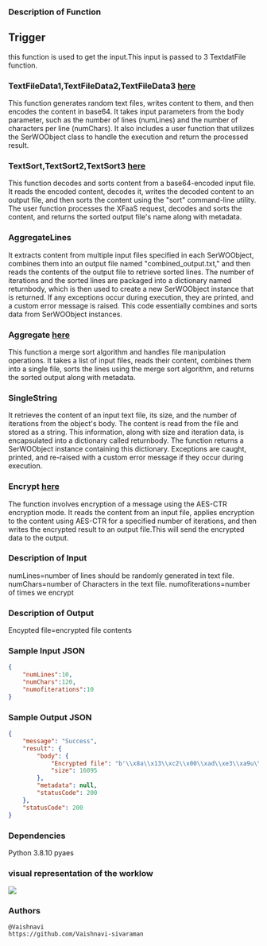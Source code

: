 ### Description of Function
## Trigger
this function is used to get the input.This input is passed to 3 TextdatFile function.

### TextFileData1,TextFileData2,TextFileData3 [here](https://github.com/dream-lab/xfaas-workloads/tree/jahnavi-harini/functions/applications/file_system)
This function generates random text files, writes content to them, and then encodes the content in base64. It takes input parameters from the body parameter, such as the number of lines (numLines) and the number of characters per line (numChars). It also includes a user function that utilizes the SerWOObject class to handle the execution and return the processed result.

### TextSort,TextSort2,TextSort3  [here](https://github.com/dream-lab/xfaas-workloads/tree/sanjai-yash/functions/text_analytics/sorter/sortText)
This function decodes and sorts content from a base64-encoded input file. It reads the encoded content, decodes it, writes the decoded content to an output file, and then sorts the content using the "sort" command-line utility. The user function processes the XFaaS request, decodes and sorts the content, and returns the sorted output file's name along with metadata.

### AggregateLines
It extracts content from multiple input files specified in each SerWOObject, combines them into an output file named "combined_output.txt," and then reads the contents of the output file to retrieve sorted lines. The number of iterations and the sorted lines are packaged into a dictionary named returnbody, which is then used to create a new SerWOObject instance that is returned. If any exceptions occur during execution, they are printed, and a custom error message is raised. This code essentially combines and sorts data from SerWOObject instances.

### Aggregate [here](https://github.com/dream-lab/xfaas-workloads/tree/vaishnavi/functions/applications/FileSize)
This function a merge sort algorithm and handles file manipulation operations. It takes a list of input files, reads their content, combines them into a single file, sorts the lines using the merge sort algorithm, and returns the sorted output along with metadata.

### SingleString
It retrieves the content of an input text file, its size, and the number of iterations from the object's body. The content is read from the file and stored as a string. This information, along with size and iteration data, is encapsulated into a dictionary called returnbody. The function returns a SerWOObject instance containing this dictionary. Exceptions are caught, printed, and re-raised with a custom error message if they occur during execution.

### Encrypt  [here](https://github.com/dream-lab/xfaas-workloads/tree/sanjai-yash/functions/text_analytics/encryption/encryptor)
The function involves encryption of a message using the AES-CTR encryption mode. It reads the content from an input file, applies encryption to the content using AES-CTR for a specified number of iterations, and then writes the encrypted result to an output file.This will send the encrypted data to the output.



### Description of Input
numLines=number of lines should be randomly generated in text file.
numChars=number of Characters in the text file.
numofiterations=number of times we encrypt

### Description of Output
Encypted file=encrypted file contents

### Sample Input JSON 
```json
{
    "numLines":10,
    "numChars":120,
    "numofiterations":10
}
```
### Sample Output JSON 
```json
{
    "message": "Success",
    "result": {
        "body": {
            "Encrypted file": "b'\\x8a\\x13\\xc2\\x00\\xad\\xe3\\xa9u\\xc1\\xd3\\xc2\\xa8\\xb0P\\xec\\xf0\\xde\\xde\\xd4\\xf2\\x00\\xc5\\xe5\\x96\\xdc\\xf4%\\xc4h4\\x85m,5\\x97\\xde5\\xed\\xe2\\x97)\\x05J\\xaebK\\xc9G\\x92\\xd0\\xf5\\x9a$R\\x12\\x00\\x06\\x11\\x15\\xd4f\\xcd:\\x04\\xaft\\xb8\\xabj?B`\\xaa\\xe3\\xa0\\x1f\\xf7G!O\\xb5Z,\\x05T\\xb4\\x90\\x81MCB\\x82\\xaa\\xff\\x0cKS4\\x1bL(X\\x16\\xaaO\\x19\\x07\\xeeRA\\x0f\\\\\\xd1\\xeb\\xacG\\xf3f\\x8b\\xf6\\xcd\\x96`\\x11\\x00\\xa5\\xd3\\xbf\\xb7i@\\x83\\x80\\xce\\x80\\x12\\x1b\\xb6;\\xdf\\x8c\\xb8\\x14ga\\xc2\\x9f*d\\x93\\x8e!q%{8v(\\xeb\\xc9\\x99\\x88Q\\x90e\\xcb\\x9f\\xcb[\\xcb\\x92u\\xf1H\\x0b\\x87E\\xd2@\\xfb\\xc6\\xbdrF\\xfc\\x98\\xca\\x0b\\x01:\\xf6f\\x14iu(\\xfd\\xa6\\xed\\xef\\x04\\xaa\\xd50\\xe1\\x7f&E\\x04*\\xd7\\xd4O!\\x1d?Q\\xc8\\x01,\\xf2\\\\\\x08\\x8f\\xc4\\x82\\xcc\\x07\\x85\\xb5\\xee\\xb6$\\xb6\\xe8\\xa5\\xd7e\\xfa\\xe5\\xce\\xfe2\\x17z>\\xb2\\xad\\xeak\\x92Zk~\\xd1o\\xef$+\\xf0\\xde:Y%|E\\x8f_\\x94S\\xd5\\xf0V\\x0e\\x91~~r\\xe8\\x9d\\xaf\\x96n\\xc0\\xde\\xab\\x07C\\xeb\\xbfP\\xc2\\xc5\\xf4\\xb1\\x8bJ\\xf5\\xeb\\x83\\x00\\xec9\\x80\\xa0\\xf6\\x88Y;z\\x80\\xbd\\x8c\\xe5g\\xf4y\\x7fKL\\nR\\xec\\xab \\xcf\\xe2\\xafd\\x94S\\xb3\\xc3\\xa5\\xb6\\xba\\x8dd\\xf1\\x91P\\x9c\\xb49\\x8a]\\xd3\\xfb\\xa1\\xf5\\xaa\\xf4\\xa9<f\\x86\\xf2+\\x9c\\xd3=\\x13\\x97\\xd5jc\\xee\\r\\xb6c\\x0e\\x88\\x92Gb\\xf8Y(Gr\\x1b\\xb82M\\x93z\\xcc]\\xde\\x9a\\x9c\\x19C\\x88\\xeb\\xd0\\xe2\\x0cX\\x9b\\'4\\xb9\\xae\\x11\\xa4:\\x99\\xcf\\x82\\x1a\\t\\xa0\\xf94\\x1a.\\x9f\\xf4\\xfb\\xc1\\x1d\\xf3Yh/\\xbf\\xed\\xc1\\xf5~-\\x939pt\\x8e\\x99\\xa7\\x89\\xd3\\xdb\\xfc\\xba\\xe6\\x8dm\\x0f\\x95|f`\\xf9\\x8e\\x9407c\\xb5B\\x0cZ\\x18\\x02\\xdfR\\xbe\\x9bRi\\x84i\\xff<\\xb6\\xa7\\xe4J\\xe50\\xdf\\xd8M\\xacW\\xf4o\\x8bK?\\x9f\\xf1\\xa2r(\\x9c\\xff\\x99)Mh!\\xe6\\x1b\\xae\\xa6Z\\xd0Y-\\xe8\\x88\\xff\\xf4p*\\xf7S\\xd1\\x94p\\xf0\\r\\xd4\\xf2\\x13\\x9e\\xb7\\xff\\x1f\\x17\\x8c\\xd6v\\x95\\xc1-\\xa3\\x19{k\\xc34`\\x02\\xa3\\x93\\x8c\\xc6\\x82\\xea~\\xfc\\x97\\x07\\xfb\\x89\\x84\\xc8~%\\xa7J\\xd8\\x85b<\\xf1\\xe4A;X>J\\xe6\\xd4\\x99P\\xaa+\\xce$\\xab\\xa8\\x9a\\xf4\\x8e\\xce@b\\x05?G\\x92\\xb9\\xd6a.)-\\xcb\\xc8\\xcd\\xad\\xfa\\xff\\xae\\x7fi8xj\\xb4lc0\\xb7\\x19\\xbb\\xe8V\\xdc\\x03\\n\\x0fM\\xce\\x8d\\xfc\\r\\x18\\x9e\\x8beVK\\x88\\x1b\\xd2\\xdb\\x8al\"\\xa9\\xd9Y\\xb3\\x93\\xa3;\\x81v\\xd3\\xe2J\\x1c\\xff\\xda\\xad\\x84f\\xdfA\\xbe\\xc4,+R\\xe9+@\\x91;I\\xe4\\x82A\\xd7vch\\x14\\x1c\\xd7\\x9eLh\\x1d\\x96E\\xfb\\xe3\\xe9\\x028}^\\x9eA\\xd0\\xf4\\x17\\xbf%e`P9x\\xae\\'\\xf5\\xe5_\\x11\\xb8\\xa8g\\xfa\\xc2A\\x81)d{\\x13\\xf5\\x90\\xa2^\\xc4\\x16\\xd8X\\xafutp\\x17+\\x9d\\xd3Y\\xaf\\xc7\\x0e\\xd5\\xe8\\xa7M\\x02\\xac\\xf20\\xdf?S\\xdf,\\x1fK):\\xbc!\\x16\\x17jBP.@\\xfb\\xddB\\xa42\\xda\\t*\\xc1\\x86\\x16S\\xc4\\xc8\\xa1\\xd9}\\x00\\xd3O\\x10Rl\\x0b\\xc8\\x07O\\xfb8#D\\x9a\\x111V\\xf14\\xe2NY\\xc6\\x97\\x89\\x12\\xe9D6\\xb8\\x16j\\x08\\xecUH;\\xca\\x12gZA-\\x994\\x9e\\xcb\\xb0\\xa5\\xab\\x18\\x8b\\t\\t\\x9d\\xe9OZ\\xa0.\\x90\\xb7\\x99\\xc0b\\xb1\\x85$\\x8a\\x03-]9\\x94b\\x16\\x9a?l\\x1d\\xd0\\xedd@\\x1f\\xf4\\x7f\\xca5~\\xc9\\xdd\\x90\\x1e\\xd7\\x9ch\\x1b\\xe9\\x92K\\x8e\\xef\\x9c\\xf0\\xfe\\x0e!U\\xfc\\x01\\xe3\\xf3\\x94[\\x1f\\xfb\\n\\xfb|\\x16\\xde}\\x96\\xb5\\xfa^\\x8a5f0\\x92\\x84l`\\xcc\\x83\\xb8\\xdc[\\x85|\\xc3(\\xacg\\xb3\\x86\\xb9\\x9e-lArC\\xfa+b\\xaa\\x11\\xf6\\xc9\\x03\\x18\\xbf\\xa39\\xb1\\x83\\xd6\\xe4\\x94t\\xe6\\xe8\\xb3<UB\\xfa\\xbe\\x1f\\xad\\x08\\xd3\\xba{\\x0bu\\xf5\\x83S\\xb95\\xf2\\xa2\\xd7N\\xb7\\x92\\xd6]\\xef8\\xdf0Xr\\x1d9\\xffQ7\\xe6\\'\\xca\\xd6\\r/\\x7f\\x83**\\x9c\\x04\\xf5\\xbe+S)\\xcb\\xac\\xdc%\\xe4\\x95\\x8ag\\x97\\xe7E1\\x16t\\x88\\x16\\x00\\xb9\\xf7Y\\x95<\\xc6\\x07:\\x1eN\\x8d\\x03\\xee\\x89\\x9e\\xb6\\x86\\xdd0\\xfb\\xa2{Y\\n\\xe5j\\xb4\\x12X\\xbdtC\\xacrzF_,\\x80\\xb9\\xcd\\nx\\x98<\\x05VLP?\\x94\\xe1\\x1duc\\x83C\\x07BafRc,\\x01\\x93\\xa2\\x05\\x10\\x86.\\xa1\\t\\x97k|mE1\\xeb,\\x8b\\xc6\\xfd\\xe9}\\xea\\xf8\\xd2F,\\x19\\xebk+Df\\xb1\\x9c\\xe6Z\\xc9G\\x02\\xee\"\\xe9\"\\xae\\xca\\xeb\\x8e\\x81\\xd9H\\xad\\xbc##@\\x82D$\\xea\\x0c\\x05=_\\xaeb\\xcc`\\xd2, \\xde\\xf6[\\x1e\\x7fI\\x8b\\xf8o\\x8b2\\xc8\\xc4jM\\x7f\\'\\xc5\\xd9j\\xd5\\xb1\\x95\\x9fc!\\x90X\\xbco\\x87s\"\\xf8\\x11M\\xf9\\x80\\x9a7\\x94B[\\xdf\\xdc\\xfa|\\xf0\\xa36\\x9b\\x07,\\xa6\\xc0\\xd1\\xce-S\\xd7\\x88\\xdb^\\xd1\\xbb\\xe0\\xf6/\\x07+\\xe6c\\xd8x\\x94\\xa7\\x90BcN\\x9d\\xd8\\xa2\\xab\\xb0\\x9b\\x86A\\xf7\\xe7\\xae][}\\xcb\\xb7rUb\\xda\\xa0\\'\\x95\\xfc\\t4\\xfep\\xa2\\x947OR\\xf0\\xd1\\x1ar\\xe0!\\xfb\\x81XQFe\\xc2\\x19\\xbfW\\xfa\\xcb\\x12+}\\xe1\\x01\\t\\x92\\x93\\xb0l2dA^\\xaa<\\xadz\\x17j3\\xff-\\xe6\\xd9\\xc9+Z\\xd1\\x81h\\xee\\x89?\\x8f-\\xd9\\x13\\x1b\\x90?i_\\xbb\\x19dK9\\xecG\\xb8\\x81y\\xb7\\x1ce\\xe9R\\xbf\\xb8\\xc5*\\x03H\\x10?\\xf5\\x879\\xee\\x9c\\xfb\\xe6\\xa3\\xb3\\x1bp]\\x0c\\x14Q\\xc0\\xf64\\xcfY\\xcc\\xec\\xb8W~\\x86\\x9b=NA{\\xab\\x1e\\xec\\xba\\x01\\xa5\\x9d\\xba\\xc2a?y\\x15\\x95\\xb7=\\xdd\\xf5W\\xf5\\xa5;\\xf0I\\xbd\\x02\\xfe\\xc9\\x15\\xeaN\\xb5\\xd5a\\\\\\xb8t.\\xdf\\x80\\xe1\\xb1\\x98\\xa0\\x84\\xda\\x94J\\xf0\\x14\\x1c\\xe1\\xc2ZO\\x96J\\xdb\\x04\\x0b=\\xed\\xb1\\xc5\\x84\\x00\\xa3\\xbd\\x0b\\xff\\x15v\\x81!\\xfa\\xcdq\\x1c\\x91\\'\\xf1sC\\xd2\\xa8\\x94\\xab\\xa5\\xdd\\xcc\\xf3\\x15\\xd7\\x9a\\x9f\\x1dJQ\\x97\\xb6\\x86\\xe9\\x8c\\x8e\\x9ad\\xd6\\xe1\\x04\\xad\\x9b\\x18\\xd7mK\\xe00j\\x05T\\x85\\xb5\\xde\\x1bW\\xc6\\xc9f)\\r\\x1dF\\xa8-D\\x86\\xb0\\x08~)\\xe7\\xa6\\x04\\x80uv\\xdd\\xea\\xef\\x8f\\xf2\\x9d\\\\3B\\xa4\\x139\\xc4\\xa4\\xe9g\\x90P>\\x7f\\x89\\xcc%\\xeb\\x80\\x03\\x97zj\\x14\\xaa(\\xe3\\xe9l\\xe6\\xf6q\\x10(\\xc0m\\xbc\\n\\xc1\\xe3t\\xf6\\xf4\\n\\xe9\\x861#B\\xc2\\x03\\xfal3\\x98\\x95(DF=?\\xdb4\\xa9\\x1co {\\xe4\\xce\\'\\x9eY\\x0e\\x0bf\\x1aN\\xc4Y\\x15R\\x07\\xbdjp\\x92\\xc0B\\x0e?9PaI\\x1fd\\x97\\xcffh\\xf3l23\\xc7F\\x04\\x91\\x8eB\\xb8\\x84\\xa2\\n\\x99d\\'\\x01\\x13B\\xe10\\x05W\\x1b\\x9f\\xd8\\xebX\\x08\\x18\\x98I\\xbf\\xe8\\x04\\x8bl\\xe3\\x1e\\xd2\\x05:\\x91*\\xe6cJ\\xd5*R\\x9b\\x8b)\\x16\\xeal\\xc7\\xa6\\xb2]!\\xd5W$\\x84G\\xb3\\x94\\x95\\xaa\\x9f\\xe5\\x04\\xe1\\x827r\\xa1.\\x9c^\\x92?w\\xa8\\x81\\x18\\xa8\\xe2\\x17\\xac\\x8d\\xfb|\\x86\\x08\\xf7\\xab\\r\\xd6\\x15\\t\\x92:d\\xa8[\\t\\xd5\\xfe\\xb8\\xa0DM|\\xf9\\x05J:=J\\xd1H;}/\\xeai\\x9a\\x9f9V\\xd4j\\xedc\\xf0\\x04K\\xa9\\xfd\\x84\\xa27m,\\xdf\\x1e\\n\\x08\\x14\\xd8\\xe9\\x98=\\xfd\\x94W\\x81\\xe3Lc\\xa2s\\xe2j\\xb9#\\xeb\\xbc\\x9f\\nO\\xf4\\xbf\\x88\\x07\\x9c\\x91\\xd3\\xc0v\\x94\\xce\\x83Z\\xac\\x86\\xa1?By\\x85\\xc2Km\\xb1\\xa9\\xf2\\xf9\\x16A\\xdbD\\x11\\x80=\\xf1:^#\\xaf\\\\\\xf5_\\xcb0,\\xa63\\x06\\xde\\xbf\\xd99\\xe5\\x99\\xae\\xe8\\x03\\xb9 \\x8c^\\x0b\\xe4\\x0e\\x1d\\xe3\\xab!\\xdaUC\\x1d\\x07\\x88\\x92\\xab\\x00$\\x17\\xf2\\xb8\\x95?X\\xbc\\xb6\\x19\\x88%\\x81_\\xea\\x9d`\\xef\\x0f\\xedU\\xa0\\x87oo\\x0b\\xca\\x1e\\x82\\x07\\x95\\xf4\\xd2c\\x11]\\x9b-\\xfb.\\xee\\xeev\\xc8=P\\x03\\x9c\\xd5\\xb5\\xdb\\xe0m;\\xb6\\xc0\\x8a\\x92!\\x8aMVnd\\x11\\x96\\x1b\\x8a\\x88c\\x8a\\x86\\xee{\\xdf\\xd5\\x1a\\x16|]R\\xea=7\\x0eU\\xf5\\x80v\\x82+G\\xbc\\x15\\x06\\xb9W\\x01V\\x1a\\x1f\\x1eu\\xf9J\\xe7N?\\xf25\\x07MwP.\\xdd\\x9f\\xbfz\\xa3\\xbd5@\\xf2lC\\xb1,\\x03\\xa6\\x18\\xd8c\\x8c\\xd1\\xa9P\\xf0\\xfe\\xe7\\x817i\\x1e\\xbb\\xe3PD\\xd4\\xa8\\xd4\\xf1\\xa3\\xd4\\x14\\x00u\\xbe\\x90\\xdc\\x12p&\\xcf\\x08+`\\xf642\\xbf\\x99\\xdf\\xb7\\xf7\\t\\nj H\\xbfP\\xc5li\\x81\\x92\\x88\\x98Cl`.\\x18\\xe9A\\xa8&<\\xb5\\x90^&l\\x8a\\x91X\\xc0\\xb8C\\x98\\xeb\\xcc\\x1d\\xed\\x92\\x08J e-\\xa9\\x1ck\\xdfV\\xfa\\x19+\\xb3\\xa1\\x92mB\\xda\\xe7\\xecS\\xe8f\\xbaF\\x99\\xa4\\x12\\xd4\\x04\\xc5\\xc8\\xaa$e1\\x08\\x17PT\\x93_\\xd3\\xac\\x0cV\\x92\\xda\\xba\\xa7$LQ]\\xd6K\\xe5\\x9f\\x0e\\xdaN9es\\xd6\\xba\\x8d\\x93\\x1a\\xe9\\x0e\\xf67\\xf8\\xcf\\xe9\\x89eB\\xbeIx@L\\xde\\xabR\\xc1\\x16\\xc6 B\\xe8\\xce\\xc3\\xf7\\xb3\\xd6\\xf4\\x03\\x06\\xe5\\x0f59\\xa0\\xa4lQ\\x1a\\xe1\\x7f5\\x0eHU\\x98D\\x80\\x1e\\xaf\\xa3\\xa7\\xbbAU\\xb5\\xae\\xcc\\xfb\\xc7\\x8a\\xad\\xe0\\x11\\xd9X]5\\x92B\\xca\\x087\\xe3\\x06\\xa5\\x0e\\xcc\\x81\\x88L\\x9e\\xab\\xeb\\x81v\\xf1\\x17\\x85[\\xcfZ2\\xf0\\xaaQ\\xc5[\\xed\\xfc\\xba\\x0f\\x89\\xf6\\x0e\\xa6\\xc1N\"\\xa4q\\x85H\\x99!\\x04\\xe4K\\xc0:\\x08Z\\xc1;\\x0f\\xe2\\xa0\\xbeG\\x08\\xf9\\xdb\\x18O\\x0e\\x99\\xbe_\\xf4\\x8f$\\x0b\\xaa}\\x9e`\\xa8]\\xd7ha\\xbd\\xda>M\\xc6\\x8be\\x9e\\x9d\\xa7^7\\xe2B\\xee#\\xf1\\xba\\xcf\\x06f{\\xbf0\\x9b\\x9a\\x98<\\x88\\xa9y\\x87K\\xe2\\x10\\x19F\\xec\\xde\\xabe)\\x84r\\xac9x\\xf9&\\xcd\\xb64Y= \\xcc\\x8f\\x97\\xed=\\xdf\\xac\\xc2D\\x8b/\\xc6\\xcc\\xa6\\xef\\x12\\x05\\xa7\\xd2\\xfc[m\\xb0\\xdf\\xe2\\xf8|8\\xa6T\\xe6\\x10\\xbc\\xa8\\xe60\\xbcy\\xbaQ\\x9b\\x1d\\x03\\x95X\\xe1\\x00\\xef\\x805;\\x90[\\xb2\\xc1\\xbb\"\\xf2\\x05`\\xc1?\\x84|Q\\x99\\xcfX\\xe4\\x89I\\x0e\\xbbi\\x8fh\\x1c\\x9d\\xd6Z\\xaa\\xed\\x98N\\x03\\x1e{Y\\xa52\\xee\\xf6b\\xa0\\\\\\xcau\\x95\\xdf$\\xe2\"\\xe5\\xf3\\x84J\\x80\\xdbE\\xec%\\xc5\\xd1\\x0b\\xd1\\x8bU\\xd8A\\xcaK\\xdf\\xc7P\\xe4\\xae\\x89\\x8f\\x07\\x88B\\xe9JmG\\x04jR\\xc7\\'\\xb9\\x8a\\\\\\x0b\\xe6O\\x12@\\xd7\\r\\xea\\x15u\\xc09#i\\x13\\x86l\\x86\\x92e\\x0e\\x94A\\x97a\\x9d\\x0b\\xf3P-\\xa3\\x92\\xca\\\\!\\x0f\\xe5\\xceMl\\x17\\xfe\\xc0a\\x94\\x17Ay\\x87l\\x0c\\xec\\xfbY\\xe7,\\n\\xddg\\xa3\\x12\\xc6\\xa2\\xc5u\\x8a;d5Z\\x96\\x92\\\\\\xd5:\\x95\\x89\\x82cX<\\x82}\\x9f\\xdc\\xf3\\xf2\\xa4\\xdf\\xb5\\x1b!\\xe0\\xa6\\x86\\x9fi\\xdc\\x0fg\\xa1b\\x84\\xa0\\xd9\\xf30M\\xc4\\xd5\\xe6\\x116c\\xa7\\xe5\\x10\\x99HT\\xc3#1\\xa0\\xe6x*k\\xd6T\\xf4H\\xbf\\x93\\x96~\\xef\\xe8R\\xa3\\xf2J\\xfd@\\xc2\\xa4;sD\\xa7#M\\xdc\\xec\\x1a\\x80C\\xa2;\\x19\\x11\\x89\\xd3p\\x81&\\xbb\\xf6\\xe3(\\'\\x91\\xdb\\xe5\\xcd\\x05_\\xc3\\xa6\\xbbH\\xa57W6\\x17X\\xc5$\\xb8\\xcf\\xb3y\\xef\\x0f\\xc4\\xbe\\xa6.f\\x9a\\xe5`\\xca\\x10CS\\x1fCt[\\x83\\xb6\\x11\\xcb\\x968\\xc6>k\\x18\\x85\\x13\\xbb\\xf2\\xf8\\xbe\\xe0\\x14say\\xadJ\\x87%\\xd1\\xebkh\\xf9\\x17\\xefnH<\\x05\\x0f\\xf2sA\\xb7E\\x8c\\xb2ZK?\\xfd\\xbd\\xb4LQ\\x81Y1b\\xee\\x17\\x18%!S\\xab\"\\xd2\\x83l\\x99\\xd1. \\x179U!\\x8a[\\x04\\xd9\\xa6\\xef\\x0e\\xdd\\x0e\\x8c\\xf5\\x15U5\\xd89K?\\xcf\\x82\\xc4\\x99\\xaf=\\xe8\\x9ei\\xd2\\xe5\\xd5\\xd2\\\\\\xcd\\x88\\x00\\x18t\\xfa\\x84\\xc1\\xa4\\xc7\\xebW\\x96z:z\\x12\\xec\\x17\\xbdE\"G\\xb1\\x92\\x17\\xde\\xa6L\\xc1T\\x81\\xf7\\xdf?\\xc5m\\x8a$o2J\\xd7\\xa5\\xb8P\\xd4\\x8f\\x10\\xa2v9\\x8f\\xa3\\x8b\\x91\\xfbq4\\x16\\x91i\\xf2\\xf1\\xad]0<\\x02\\xa8}g\\xb7\\xc8\\xc5ypt.s/\\xb8sr\\x7f\\xea\\x9a\\xa5\\xe3;\\x1f\\x0e1L\\x17\\xd7\\xb5\\xbe)\\xbc\\xb2\"\\xd8W\\xa2K\\x00/\\xfb\\xd7\\x80(\\xef\\xa7\\x80\\\\o\\xcd\\x90+\\x03\\xf3\\x94d\\xac\\x93\\xda6\\x030\\xa4\\x9f\\xa7\\x0f\\xb0@\\xe0\\x0e\\x1c\\x1d\\xb6\\x11n`\\xb6\\x7fx\\xa5\\x17\\xe1\\x9b\\xd4\\xeaX\\xdc\\x8b\\x92\\x10\\'\\xae\\x9f\\xb5\\x92\\xd32\\xda\\xbb75\\x0b\\x01\\xbeT\\xca\\xbe\\xa6=\\x9d\\x1cx\\x81\\xe4\\xe7ndS\\xce)\\xedW\\x86\\x1f\\x7fD\\x028:\\x97\\xfa\\xe5Q\\x1d\\x8e\\xff\\xa3V\\xdd\\x10K\\xe8h\\xc4\\xb9G\\xb9F\\x8a^\\xb2w\\x84Z\\x8bw\\x7f\\xebTe\\xc3\\x92\\x0eDS\\xb1X\\x05pH\\xce\\x97\\x96\\x87\\xf8\\xcd[\\x02\\x15\\xb2d\\x8f^m\\xfej\\xde\\x0c\\xd8)\\xa4T5\\x80g\\xc3\\'\\x9d\\x19\\x83\\xb9\\x07\\xda\\x1f\\xa8Z\\xb9/\\\\~\\xf0)\\xec\\xd7f\\x96\\xd6F\\xed\\x96u\\xf0\\xd56\\xac\\x10.%s\\xecb\\xc0\\x00E^\\x16D\\x97 XtC\\x0b\\x86z\\x1b\\x0b\\xb8\\xba\\x07\\xad\\xef,\\xed~\\xcd\\x08\\x98\\xc1\\x0b0\\x99\\x02\\xd4\\x16\\x0f\\xac\\x86\\x93\\x86\\xa2;\\\\\\xd4\\x19C8^\\xd1\\xae\\xbc\\xb2\\xcay\\x96\\x97\\xa5c\\t\\x0b\\xefB{\\xd1\\xfek\\x00q\\xc8F)\\xd6#\\xa6\\xdf\\x11\\xf1\\xbf\\xa8N\\xfa\\xcb?\\xc3\\xbc 8\\xf7\\xf7\\xbc\\x17\\xcd\\xc3\\xad5\\x18\\xcd\\xd4k#s\\x04QB\\xf7v*62I\\xb2\\x8b\\xbe\\x7f\\x90\\xbb\\xec\\x89\\xbd\\xb6\\x1e7\\xf9\\xef\\x92\\xf9\\xbf\\xa1\\xdf\\x07\\x9d\\xfexx(\\xcd\\\\\\x02\\xf1\\x0b\\r+Um\\x82|q\\x10o\\x85\\x076g\\x9ccS&\\xb8\\x1b\\xa9\\xcd\\x1b\\xa1\\xdf\\xa4h\\x8f&p*\\'\\xab\\xc0\\x06%\\xc8$\\xaf=A)j\\xf7\\xab\\x925\\xc1H\\x88\\xf5Fv{H\\x0b\\xa7\\x10\\x92\\x91EC\\xab\\x87J\\xaf\\x03CPJS7\\xdcv\\x8da\\x8d\\xf7w\\x03%\\xa6E\\xfaF\\xd7\\x1d\\xdc\\x97\\x94-\\xaa?\\xbd\\xab}e\\x8f\\x88\\x83y\\xebch\\xb2\\xe7,\\x1a\\xdcAvd\\x8eV\\x7fc<ip\\xd6vU-\\x85\\xd0\\xaa\\xcf\\x92f\\xd8k\\xac\\xd9\\xfe9\\xf6OB\\x89;2\\xdf\\xa8\\xf1\\xdev\\xd9E\\xdb\\xe80\\xb4\\xe6\\x88\\x7f\\xbd\\xa5\\x9c\\xb4x\\xf19\\xd7#\\xc2\\xc6l\\xa53&\\xbau\\x93J\\xc46[A\\xa8\\xdc\\x14\\xe2\\x10\\xa1_1!-!B\\x87\\xd7;\\x15P3Cva\\x05u\\xb5=\\x93\\xdfv\\x9b\\x1e\\xfa\\x18\\x16\\x8b@#\\x1f\\x82\\x0b`\\x16\\xec\\x03O\\xd8\\x954Z\\x03k\\xe8\\x1f\\x1f\\x90\\xbf\\x86F\\xd4JS\\xdecz\\x0f\\xfe\\xb1\\xdd\\xbeA.\\xfe\\tj\\r\\xef\\xb3\\x03\\x8d|\\x1fj\\xf7yx\\x9b\\x1d\\xb9\\xb87\\x98[4\\xa0\\x87:\\x97y\\x83;R\\xc8\\xaa\\xaa\\x01\\xf0\\xd8\\x173\\xa8\\x12\\xed\\x90\\x156k\\xba\\xa2\\xbaCAG\\x00KFp2\\r\\xcf9\\x93\\xff\\x99u\\x08\\x94\\x1as\\xe20Yx\\xde\\xe5\\x96\\xfe[\\xdf\\xf9\\x97b\\xa6\\x02\\xe0N\\x81\\xb9\\xbdMu\\xae\\xe6!\\'T\\x96\\x16\\xef\\x0e\\xb2\\x16D\\x07\\xab\\x00\\xea_\\xaa``\\x03Kl\\xe5\\xe7f\\x14\\x15\\xacJ\\xd5\\xf9\\xd0\\xe2J_O\\xcb\\x9f\\x91d\\x00\\x03\\x84\\xe8\\xba\\x1c\\xeda\\xdc/w\\xf7%\\xe3O\\x91\\xb6\\x83\\x171;\\x9d&\\x10\\xe5\\xa17\\xcb\\x92\\xef\\x83\\xe2\\xba\\xb3\\xe9A\\x96/? \\xe7\\r\\xc0\\xddV>\\x14By\\xef\\x9a\\x97i\\x9b\\xec\\x10\\x8e\\x86\\x81\\x99\\xeb\\xae\\xee\\x90\\xd3h#\\x7f\\xb0\\x05\\x0419\\x0c\\x041\\xb6~\\xe6\\x8fc\\xcc\\xfe\\x8ds\\x15\\xccRPj%IU\\xdd\\xad\\xbaR\\x8e*\\xcav\\xcb\\xf7S\\xa9|d\\'?\\x964\\xa3\\xdf5\\x8b?;{\\x7f\\xefk\\xf6\\xb0\\xfaM\\xd6\\x13\\xb4\\x00\\xe8\\x80\\x11\\xddj+$$\\x88\\xc6\\x9fG/U\\t\\x8f\\xb5\\xa5\\x8eW-9\\xabIc\\xe52\\xd9+Jy\\xc1\\xa3\\xca\\x86{\\xa4\\x99\\xb7\\xd0i\\x95.CM\\x85+*i\\xe0C\\xbb\\xf7A\\xef\\xa6\\xf3\\xbb\\nN\\x98\\x98 |\\xf4z\\x9bL\\x82\\xacli\\x19g\\x8f\\x8aRx\\x90?c\\xce%e\\x94\\x9a\\x83\\x81/\\xd3j\\x15i\\xeb\\xdc\\xc8k\\xde\\xd1\\x8f\\xbfm{a\\xc0\\xee4v\\xab\\xa6\\xc9&\\x06\\x8d\\xea\\xf2}\\xa7I\\xa3\\x15\\x18\\xcf~\\xbf\\xd2\\xcc\\x9571\\xd0\\xea\\xf1\\xccH\\xef\\x9d\\x9a\\xe40\\x12\\x95\\x8f\\xf6\\xa8\\xdb\\x0f\\x85J--u\\xc5\\xc3|\\x16\\xed\\x8c\\xdb\\xab}\\xc3\\xd5\\xdan^\\x01},\\xb2\\x1a\\xe6\\xe3\\x00\\xe0\\xa4\\xfd\\xef\\xfc\\xd3\\xbd<\\xe4!N\\x86\\xd1\\xce\\x04|\\xff.\\xf7\\xed\\xc5\\xb0@\\x96\\xf1\\xb0\\xf9\\xd0\\x91\\xae{\\xa5 \\xba\\xfa[\\n\\x99\\x89\\xb7\\xdf\\xc0t\\xd2d\\xebrA\\xaa\\xc1\\x8c\\xd2\\xe7\\x9f\\x81\\x13\\xc2\\xedZ}\\xf8\\x88\\xc2\\xde(b\\xe5\\'p\\xd4\\x8b\\xc8q\\x96H\\xd3d5\\xe9k\\xbb\\xd9\\xba\\xb0b`Nv\\xf9O\\xacL\\x8a\\xd2\\x19o\\xf5\\x9dG\\xfcQ@\\x0cm\\xd7\\xf6kiC\\x83_\"!-a\\xb6\\x0f\\n\\x95}\\x86\\x8b\\x17\\t\\xbc\\rXiv\\x84\\x02\\x10\\xe4\\xb3\\xe7D\\xf2\\xb1\\x92s\\xc3e?\\x1b\\xc2\\xf2\\xf0T\\xd4\\xa6\\x8a\\xb1\\x84to\\xe2\\x15\\x17GIn\\xd8L\\xcdV{e\\x9f?s\\xae\\x82\\xec\\xffg\\xf9\\x034O\\x11\\xf6}\\xcdpq\\xa6\\xf4\\xf3l\\xff\\xf9\\xe4\\xb3\\xed\\x07\\xdd\\x95\\xdb\\xe5z\\xa4S\\x12\\xc5\\xd2Y\"\\xb3\\xb3\\xf7d\\x9fB\\xfbq\\xbb\\xbc\\xca\\xb5\\x95\\x96(\\xc9\\x8c\\xe6\\xa7\\x0e#\\xc4\\xa8\\x15\\'0\\xd9\\xfaWSl\\xaf\\xaa\\x1fZ\\xc9V\\x08\\x01\\x8c\\xd8\\x15^L\\x03\\xbe\\xa0\\xc4K\\x16Z:x\\xb4=\\xb5\\x8bT\\xfc\\xab\\xe1\\xae\\xdf\\xc1\\xd2\\x1e\\x92pK\\xa2\\xdc\\x12\\x86\\xd6o<\\xf3t\\x90$\\xbfO\\x99\"O\\x7fm\\xf9\\x9b\\xe7x$*\\x04\\xfa%\\x82\\xb36\\x11\\x04\\xc5a\\xc0@\\xe9\\x15a\\xc0C\\xa9\\xfa\\xd1\\xf9B\\x15{)\\x80\\xd9\\x93$\\xae\\x878\\xc9\\x94\\x9e\\xcb\\xd5\\xa2\\xe7\\xa5\\x04\\x02\\xebNl\\xa6 1)\\x92=\\xb2\\x9c+\\xc4\\xaec\\xeft\\xbd\\xd0\\xa4!\\x84R\\xa8\\x00,\\xeb\\xa3I[\\xc8\\xcc\\xd5\\xd8\\x95`N\\x83\\xad\\x9b\\xca\\xd7\\x995\\x8b\\xb3\\x04_\\xfd%\\x83}Le\\xec7\\xb4\\x93\\xd0V\\x94\\xe2\\xa4_\\x19J\\xce\\xf9\\x8f\\xca\\x94r\\xa6\\xe5\\x950%h\\x98[_\\xd0R\\rp9\\x00\\xea\\x18{\\xcf\\x94\\xad\\'\\xcd\\xbfN\\xb5\\x19\\xcf\\x96\\xd3\\x8f\\xe8\\xe0Q\\x9e1\\xd0\\xd0E-?PM\\xec\\xd2\\x1eLN\\xd8\\xb5@\\x8d\\x12`\\xc4\\xd6\\xd7L\\xe5\\'\\xcc`;u\\x17\\xfe?o\\xe8m\\x00Y\\xc8\\x1a\\x9e\\x1eG\\xb8\\x86\\x1f\\x8a8\\x8a5\\xd6\\xd3Y\\x89_R\\x99\\xb6\\x10\\x7fq\\x16v\\xe7\\xaf\\x02\\x90\\xbcA!\\xc3%5G\\xa2\\xc6s\\xfd-\\xadM\\xd2\\xea\\xbc \\xf6\\x0c\\x82\\xb11\\x17H\\x97\\x8a\\x9eX\\xcb|V\\xa6~\\x9f\\x90\\xb2$-1\\xd0\\xea5\\xad\\xcf\\xee\\xd6rE\\x02@<\\xd27\\xe7\\xd7\\xbcZm\\x91\\xcd\\x15\\xa9\\'\\x17/\\x0c\\xcb\\xd4\\x9e\\x1ab,\\xdf\\xc8_\\xc4\\xac\\xf4\\xe4K\\xdd\\xb3\\\\u\\x8b\\x1d\\x05c\\xa7\\xfe\\xf4\\x00\\xc2\\xd1>\\xd6c\\xb0\\xf7\\x9f\\x1bDR\\xd8\\x96\\xc5>\\xf5\\x81\\xbc\\x948\\xef&\\x81\\xc2\\x99\\x8f\\x7f\\x9fy\\x06\\x9d\\x93\\x9d\\x14\\r\\x99\\'\\x86\\x90\\xd3\\x9eI\\xebN\\xd6\\xca\\x10jL\\x97T\\xc5\\x9f\\xbf\\x9as/\\x99\\xd3\\x08\\xa1\\x0b+\\xfe\\xb9P\\xf8\\xbaz\\x81\\xa7\\x9esi\\x94!\\xd3*\\x96\\x13\\x14\\xfaO\\x1a\\x1b\\xf6\\xee?\\r\\xfa\\xb3Z\\x9c\\x04,;K4&-xVhq@\\x8a\\x99v\\x11h5*\"\\xd0\\xe0\\xbaj} 2\\xa8\\xb3\\x9a}\\xdf\\x87\\x1d\\x89\\x96k7\\xff\\x91\\xf1\\xe0\\xfb\\xc2|\\xd2-\\nd\\x7f\\x19#0L\\x91\\x06\\xed\\xa7t\\xc3@ql\\xe1w\\xedJ\\'\\xf1w\\x90\\xd1\\xf3wl8\\xb78\\x8c\\xd2\\x839<0}\\xf2\\xd7\\xbb\\xf6l\\x82\\x7f\\x8e\\x90HGj\\xa6q\\x0e\\xef\\xa82z\\x8c\\x9bsT\\\\H\\xf7\\xbe\\x8e|\\x92\\xc7yT.%J\\xdfF(\\xaf<\\xf1M\\xd9T\\x95\\xe7\\'\\xda?\\xdf\\xf4\\x924DRP\\xbf,\\\\@(\\x93\\x8dW7u+\\x0b\\x87K\\xac\\x12\\xda\\xc0\\xd7\\xb4\\xcb\\xac\\x83\\x1bZ\\xd7\\xb8\\xe9\\xca\\r\\x19!>\\xe1\\xab\\x8e\\x8e\\xea\\xb9\\x8cq\\xe9\\xbf\\xbaga\\xcaVN\\xbe\\xf3\\xbax}\\x19\\xe0\\x12\\xd3\\x8f\\xd3\\xf6\\xd8\\x11\\x11\\xb9h\\x14\\x81D\\x023\\xd1Y\\xe9\\x17\\x04&\\xf2$M8\\xef\\xe5^\\xe4\\xe85\\x04\\x81\\x1e\\xc3-\\xe7\\xa3t\\x88\\x8e\\x163\\xa3\\xb9T\\xa6\\r\\x08X\\x08p6\\x12\\xa8L/\\xad\\xcf\\x9b\\xfd\\xd1<0e\\xd7\\x9d\\x82l\\xaeXyG\\xc8N\\x95:w\\x96\\x03\\x8f\\x87|\\xe8\\xb3b\\x13-\\x84\\xc3\\xaa\\xa3e\\xd6\\x8c\\xf5\\x137\\x1dLA\\xb0\\xccg\\xcdS\\xa5/\\x99\\xfd\\xc2\\xb3\\x97%d\\x05\\x89\\x8b0\\xb4\\xd3c\\x05\\xf9\\xaeA!f\\xfa7|\\xc7\\x8d\\x80\\x00z2@\\x11\\xd9\\xc4p\\xde*\\x91\\x9e\\xbf$\\xff\\x1e\\x85p\\xaf\\xaaWC\\x9f\\xf8\\x83=\\x91\\x0c\\x86fRd\\xfcD\\x0b\\x91\\xeb\\x12\\x15(\\xdaA\\xa2\\xe4\\x8bAA\\xc5L:\\xbc>eo\\xbb\\x89\\xeb\\xe7\\xa5H\\xc6\\'\\xc6\\xb1\\xcf\\xed\\xe9\\x97(53\\x19\\x03\\x07\\x965\\x90!\\xee\\x10u\\xa7\\xf8k\\xcd(\\x96}\\x14\\x10\\x92\\x0b_`\\\\\\x9d\\x18*\\xbb+D~\\x80l\\x89\\x02\"\\x0b\\xf5\\xe4Z7\\x9c7\\xf7\\xd6\\xee\\xa0\\xd3\\x18i\\xde\\xe7A8\\xe2)=\\xc6\\xdfn\\xdb}1\\x11\\xc3\\x07RK\\xbf\\xc4\\x1b\\xc6\\xb2\\xe7\\x82\\xea\\xe6\\xb6\\x03\\xd0\\xff\\x19^O\\xd5:\\xd8\\xd8G-\\x12\\xd3B2\\xf3\\xb3\\x9duF\\xa7\\xb5\\xf96]@\\x17\\x162O%b\\x88\\xd1?mD0\\xdc\\x07\\xa3y%$n\\x16\\x05\\xee\\x1e\\x13\\x13\\xd7\\xd0*6\\xd3\\xd3\\xddu\\xe4o\\x0c\\xfd\\x9d\\xd5\\x0b\\xe3\\xdaT\\xf2\\xbc\\x13\\xaa\\x06\\x07\\x17\\xa5$\\xc4\\xda\\xb7\\x93>,4\\x00\\xb4r6\\x0b\\xa12\\x18\\x19j9X\\xf2P \\x15%\\'\\xa5\\x82N\\xa4<g&\\xaf\\xa3*\\x11\\xd7D\\x04\\xf0q\\\\t\\xd4\\x93\\xff\\xfb\\x05~\\xf7t%\\x80\\xfa\\xf1\\x9d\\x82\\x8a\\xfc\\x9c\\xec>\\'\\x95o\\xb9\\x07\\x82\\x87`\\xefh\\x9b\\xef\\xa3\\xb9)Z\\xc8\\x0e2G\\x9c\\x19\\x05\\xcf\\x1d\\xbd\\xb5\\xe5\\x87\\xb9q\\xbaj$1>\\x12\\x11\\x84\\x0e\\xc6*\\xae_\\x01x\\xfd\\xfe3/\\xd0\\xb8\\xca\\xbb\\xcc\\x94\\xa3\\x9a2\\xea\\x8f\\xe2\\x87\\x17\\x08\\xa5\\xacs\\xcfF-\\xc2\\xeb\\x9b\\xeb\\x1c\\x85`\\x90\\xe0\\xbd\\x026d\\xfd\\x90\\xbe\\xce/\\x05\\x0e\\xa5\\x94]w\\xe7\\x92i\\xabe\\xe2U\\x01!\\xf8\\x99$$\\xb3\\xbf\\xba\\x8c\\x8c\\x83\\xaf\\x1c\\x05-\\x1a\\xcfH\\xcd\\x00?\\xb3tb\\xe8>\\xcd\\xfbd\\x80|\\xb3\\xf8\\xd2\\x9eD\\xfc\\x15\\xd8*\\xd1_\\x93\\xb6\\xe6\\x95AnuT\\x01\\xb8\\x13S\\xe4\\xb1\\xab\\x9f\\x1a\\xaf-\\xeeJ\\x99\\x16\\x0b\\x9d\\xc9z\\xf7\\xc5\\xa1M\\'\\xb0\\x8cU\\xc1\\xc6J\\xc4\\xec\\\\)\\xdeD\\\\!-\\xff\\xba\\'\\x01\\xb4PT\\xc8B\\xc6\\xbf\\xac7\"\\xed\\xb4\\x96\\xf7\\xfeW\\x00\\rQF\\x9bk\\x99\\xe0.\\xe6q\\xa5\\xac\\x113\\x07\\xd7\\xe2\\xc2\\xb9O\\'P\\x82wpM\\x92\\xd3e\\xaf\\x1c9tu\\xa2\\xd6\\xaa<\\xce\\xcc\\x02s\\xbc\\x96\\x99\\x170\\x04\\x0e\\x7fi\\x80\\xab%\\xa7\\xf3\\xaf\\x9f\\xd8\\x03O\\x8d.\\x86$\\xcc\\xb3\\xda\\xf2\\x03\\x92\\xfam\\x0c;Q0\\xfc\\xf3\\xa8vd\\xcd\\x1a\\x17~5 F_8\\xe6\\x9fH\\x97O\\x05&=f.\\xd54\\x8a\\xbb\\x82\\rE\\x93\\xda\\x02\\xe87\\x94\\x9f\\x98\\x00\\xc1]=\\x11\\xee\\xeb\\x18T\\xa6fv\\xb1  \\xc8\\xdbJdZ\\x17\\x88\\'\\xb0}O\\xf9\"1F\\x04\\x89JP\\x16\\xa7\\n]\\xe3@+\\r9e\\xa5\\xd5\\x9d\\xef\\x15\\x881\\xb1G\\xf7,\\x11\\xcc\\x03i\\xac\\x1c\\xdd\\xdc\\xbfHO\\xd8\\xa8\\xef\\xf1\\xe2\\xadZ\\x88T\"*\\xcc\\xfa\\xce\\x97\\xa5\\xdcH>\\xb1\\xce\\xd9\\xb4\\x1c\\xdc\\xf4\\xf2\\xd4\\x1a\\xd9\\xa2\\x80\\xc4\\xa7P>\"U\\x9c\\xc8\\x08o\\xbfN?\\xf2\\xb7\\xc0b9 \\xb4'",
            "size": 16095
        },
        "metadata": null,
        "statusCode": 200
    },
    "statusCode": 200
}
```

### Dependencies
Python 3.8.10
pyaes

### visual representation of the worklow
[![](https://mermaid.ink/img/pako:eNp1kE2LwjAQQP9KmbMedvfWw4La1o_11t4SD6GdxkCaynSKK-J_36m0LoLmkvDeYwZyhbKtEGKofXsuj4Y4KhIdIjkLVZCzFukQzeffS1XgL2fOY2LYfBxeNaun5vNlkzw1X2OzHFR6V11LPI1fDTh74GliMuD1A09DUqEbtbCW0BrGvQvYjSp7r9bv1UbU9l-NdCt0p3IXrMecSe5R7ET8qDSUdDnxncEMGqTGuEp--DoQDXzEBjXE8qywNr1nDTrcJDU9t_kllBAz9TiD_lTJ1sQZS6aBuDa-w9sfTgWKsw?type=png)](https://mermaid.live/edit#pako:eNp1kE2LwjAQQP9KmbMedvfWw4La1o_11t4SD6GdxkCaynSKK-J_36m0LoLmkvDeYwZyhbKtEGKofXsuj4Y4KhIdIjkLVZCzFukQzeffS1XgL2fOY2LYfBxeNaun5vNlkzw1X2OzHFR6V11LPI1fDTh74GliMuD1A09DUqEbtbCW0BrGvQvYjSp7r9bv1UbU9l-NdCt0p3IXrMecSe5R7ET8qDSUdDnxncEMGqTGuEp--DoQDXzEBjXE8qywNr1nDTrcJDU9t_kllBAz9TiD_lTJ1sQZS6aBuDa-w9sfTgWKsw)


### Authors

    @Vaishnavi
    https://github.com/Vaishnavi-sivaraman
